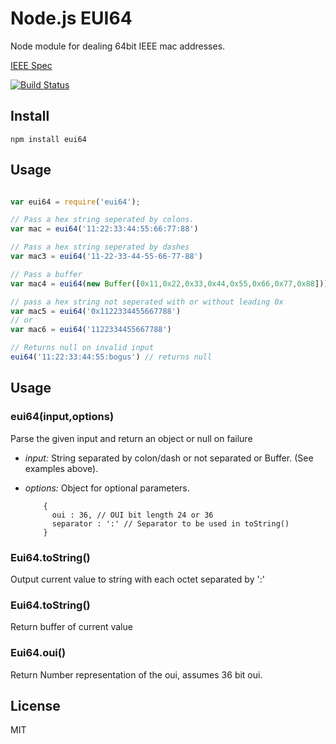 # Node.js EUI64

Node module for dealing 64bit IEEE mac addresses.

[IEEE Spec](http://standards.ieee.org/develop/regauth/tut/eui64.pdf)

[![Build Status](https://travis-ci.org/AdamMagaluk/eui64.png?branch=master)](https://travis-ci.org/AdamMagaluk/eui64)

## Install

`npm install eui64`

## Usage


```js

var eui64 = require('eui64');

// Pass a hex string seperated by colons.
var mac = eui64('11:22:33:44:55:66:77:88')

// Pass a hex string seperated by dashes
var mac3 = eui64('11-22-33-44-55-66-77-88')

// Pass a buffer
var mac4 = eui64(new Buffer([0x11,0x22,0x33,0x44,0x55,0x66,0x77,0x88]))

// pass a hex string not seperated with or without leading 0x
var mac5 = eui64('0x1122334455667788')
// or
var mac6 = eui64('1122334455667788')

// Returns null on invalid input
eui64('11:22:33:44:55:bogus') // returns null

```


## Usage

### eui64(input,options)

Parse the given input and return an object or null on failure

  - *input:* String separated by colon/dash or not separated or Buffer. (See examples above).
  - *options:* Object for optional parameters.

    ```
        {
          oui : 36, // OUI bit length 24 or 36
          separator : ':' // Separator to be used in toString()
        }
    ```


### Eui64.toString()

Output current value to string with each octet separated by ':'

### Eui64.toString()

Return buffer of current value

### Eui64.oui()

Return Number representation of the oui, assumes 36 bit oui.


## License

MIT